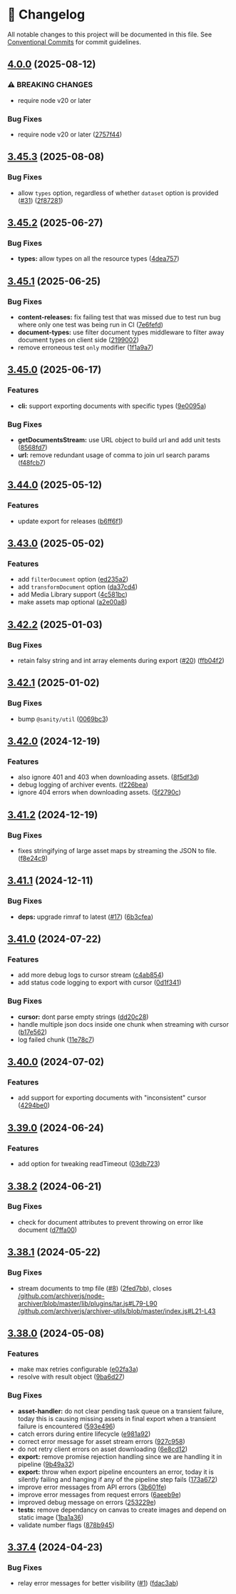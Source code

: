 <!-- markdownlint-disable --><!-- textlint-disable -->

# 📓 Changelog

All notable changes to this project will be documented in this file. See
[Conventional Commits](https://conventionalcommits.org) for commit guidelines.

## [4.0.0](https://github.com/sanity-io/export/compare/v3.45.3...v4.0.0) (2025-08-12)

### ⚠ BREAKING CHANGES

- require node v20 or later

### Bug Fixes

- require node v20 or later ([2757f44](https://github.com/sanity-io/export/commit/2757f44c856c76baa5610e7fd291ff20041b6325))

## [3.45.3](https://github.com/sanity-io/export/compare/v3.45.2...v3.45.3) (2025-08-08)

### Bug Fixes

- allow `types` option, regardless of whether `dataset` option is provided ([#31](https://github.com/sanity-io/export/issues/31)) ([2f87281](https://github.com/sanity-io/export/commit/2f87281ec2bfcac77396664f65048f401690b7b6))

## [3.45.2](https://github.com/sanity-io/export/compare/v3.45.1...v3.45.2) (2025-06-27)

### Bug Fixes

- **types:** allow types on all the resource types ([4dea757](https://github.com/sanity-io/export/commit/4dea75727ced23404e91c17e129c238d562bc402))

## [3.45.1](https://github.com/sanity-io/export/compare/v3.45.0...v3.45.1) (2025-06-25)

### Bug Fixes

- **content-releases:** fix failing test that was missed due to test run bug where only one test was being run in CI ([7e6fefd](https://github.com/sanity-io/export/commit/7e6fefdc9f161150ba5cee7bbee59fb865bce696))
- **document-types:** use filter document types middleware to filter away document types on client side ([2199002](https://github.com/sanity-io/export/commit/219900212b3ebf21cfd918d1833eae09f30f60ba))
- remove erroneous test `only` modifier ([1f1a9a7](https://github.com/sanity-io/export/commit/1f1a9a7474c09dd040774d82a70ff67e66f46cad))

## [3.45.0](https://github.com/sanity-io/export/compare/v3.44.0...v3.45.0) (2025-06-17)

### Features

- **cli:** support exporting documents with specific types ([9e0095a](https://github.com/sanity-io/export/commit/9e0095ad9a5389d2fb048c984e50d12f0fb84583))

### Bug Fixes

- **getDocumentsStream:** use URL object to build url and add unit tests ([8568fd7](https://github.com/sanity-io/export/commit/8568fd798f3269976aeab7ff436f2783b43c5a5e))
- **url:** remove redundant usage of comma to join url search params ([f48fcb7](https://github.com/sanity-io/export/commit/f48fcb7c0f931febb1ed9d0c524e0adf1572bd18))

## [3.44.0](https://github.com/sanity-io/export/compare/v3.43.0...v3.44.0) (2025-05-12)

### Features

- update export for releases ([b6ff6f1](https://github.com/sanity-io/export/commit/b6ff6f17a528e877c4137a22b164f95909833c94))

## [3.43.0](https://github.com/sanity-io/export/compare/v3.42.2...v3.43.0) (2025-05-02)

### Features

- add `filterDocument` option ([ed235a2](https://github.com/sanity-io/export/commit/ed235a27e573797475cf0bed44f36199cf1d5b3b))
- add `transformDocument` option ([da37cd4](https://github.com/sanity-io/export/commit/da37cd447383408690ed68732b7a99e8d3bee2fa))
- add Media Library support ([4c581bc](https://github.com/sanity-io/export/commit/4c581bcfc24913ace0b829a291ad96cf3e0d10d6))
- make assets map optional ([a2e00a8](https://github.com/sanity-io/export/commit/a2e00a8a24c0f2fcdae5cf2a16c863bf7c179ae1))

## [3.42.2](https://github.com/sanity-io/export/compare/v3.42.1...v3.42.2) (2025-01-03)

### Bug Fixes

- retain falsy string and int array elements during export ([#20](https://github.com/sanity-io/export/issues/20)) ([ffb04f2](https://github.com/sanity-io/export/commit/ffb04f244c65abdcc2b8f40d2d7a22ee5151c0a0))

## [3.42.1](https://github.com/sanity-io/export/compare/v3.42.0...v3.42.1) (2025-01-02)

### Bug Fixes

- bump `@sanity/util` ([0069bc3](https://github.com/sanity-io/export/commit/0069bc30b04bb7fc47f44fed36a3f0b52c179d03))

## [3.42.0](https://github.com/sanity-io/export/compare/v3.41.2...v3.42.0) (2024-12-19)

### Features

- also ignore 401 and 403 when downloading assets. ([8f5df3d](https://github.com/sanity-io/export/commit/8f5df3d6684121b0389e078a92385e5287c43456))
- debug logging of archiver events. ([f226bea](https://github.com/sanity-io/export/commit/f226bea73da9661b56a1a3db40ba14d2daee10c5))
- ignore 404 errors when downloading assets. ([5f2790c](https://github.com/sanity-io/export/commit/5f2790c9c80b23150ff55044fd8b9d030e0f144c))

## [3.41.2](https://github.com/sanity-io/export/compare/v3.41.1...v3.41.2) (2024-12-19)

### Bug Fixes

- fixes stringifying of large asset maps by streaming the JSON to file. ([f8e24c9](https://github.com/sanity-io/export/commit/f8e24c92811abc9dfcc1c40c6a2e3f5a5e3e3122))

## [3.41.1](https://github.com/sanity-io/export/compare/v3.41.0...v3.41.1) (2024-12-11)

### Bug Fixes

- **deps:** upgrade rimraf to latest ([#17](https://github.com/sanity-io/export/issues/17)) ([6b3cfea](https://github.com/sanity-io/export/commit/6b3cfea6c77f334eb212f4f5e5d03c697b07061b))

## [3.41.0](https://github.com/sanity-io/export/compare/v3.40.0...v3.41.0) (2024-07-22)

### Features

- add more debug logs to cursor stream ([c4ab854](https://github.com/sanity-io/export/commit/c4ab8549cb24380833729d4d241d4b1ef274fb76))
- add status code logging to export with cursor ([0d1f341](https://github.com/sanity-io/export/commit/0d1f341fbf0dceed58b2f5bfc2a4e7f377cff07f))

### Bug Fixes

- **cursor:** dont parse empty strings ([dd20c28](https://github.com/sanity-io/export/commit/dd20c288b779d94d1a83af6e8c71fb079a18c5df))
- handle multiple json docs inside one chunk when streaming with cursor ([b17e562](https://github.com/sanity-io/export/commit/b17e562462fcaef564503c64af54d26976a8d056))
- log failed chunk ([11e78c7](https://github.com/sanity-io/export/commit/11e78c77586ec3bb0fbdf19a9e256071b0803449))

## [3.40.0](https://github.com/sanity-io/export/compare/v3.39.0...v3.40.0) (2024-07-02)

### Features

- add support for exporting documents with "inconsistent" cursor ([4294be0](https://github.com/sanity-io/export/commit/4294be063b00b037186d47f18898dbe7cba1cd78))

## [3.39.0](https://github.com/sanity-io/export/compare/v3.38.2...v3.39.0) (2024-06-24)

### Features

- add option for tweaking readTimeout ([03db723](https://github.com/sanity-io/export/commit/03db72362914298834780c083412dfdd5f9ea484))

## [3.38.2](https://github.com/sanity-io/export/compare/v3.38.1...v3.38.2) (2024-06-21)

### Bug Fixes

- check for document attributes to prevent throwing on error like document ([d7ffa00](https://github.com/sanity-io/export/commit/d7ffa0014319d6edb01f5d2e63dde3ec634c0999))

## [3.38.1](https://github.com/sanity-io/export/compare/v3.38.0...v3.38.1) (2024-05-22)

### Bug Fixes

- stream documents to tmp file ([#8](https://github.com/sanity-io/export/issues/8)) ([2fed7bb](https://github.com/sanity-io/export/commit/2fed7bbe9973deadc49a741822c11ebf81079d38)), closes [/github.com/archiverjs/node-archiver/blob/master/lib/plugins/tar.js#L79-L90](https://github.com/sanity-io//github.com/archiverjs/node-archiver/blob/master/lib/plugins/tar.js/issues/L79-L90) [/github.com/archiverjs/archiver-utils/blob/master/index.js#L21-L43](https://github.com/sanity-io//github.com/archiverjs/archiver-utils/blob/master/index.js/issues/L21-L43)

## [3.38.0](https://github.com/sanity-io/export/compare/v3.37.4...v3.38.0) (2024-05-08)

### Features

- make max retries configurable ([e02fa3a](https://github.com/sanity-io/export/commit/e02fa3ad459647d467a2cd1663a03f15b2248952))
- resolve with result object ([9ba6d27](https://github.com/sanity-io/export/commit/9ba6d27b95f0575ec9cdb79d20fa4cd5eac5ef68))

### Bug Fixes

- **asset-handler:** do not clear pending task queue on a transient failure, today this is causing missing assets in final export when a transient failure is encountered ([593e496](https://github.com/sanity-io/export/commit/593e49638404b096660e1f8f4476cd1302c8dd95))
- catch errors during entire lifecycle ([e981a92](https://github.com/sanity-io/export/commit/e981a927fbe6914e02157e2612bb864ed572121b))
- correct error message for asset stream errors ([927c958](https://github.com/sanity-io/export/commit/927c958444a7aef2166a15c4b75b024b39626844))
- do not retry client errors on asset downloading ([6e8cd12](https://github.com/sanity-io/export/commit/6e8cd12f00cfc8f255a5dc75d38cc4876ce40eed))
- **export:** remove promise rejection handling since we are handling it in pipeline ([9b49a32](https://github.com/sanity-io/export/commit/9b49a32f4e4a32e62434ba9a31dc2a7019fe839f))
- **export:** throw when export pipeline encounters an error, today it is silently failing and hanging if any of the pipeline step fails ([173a672](https://github.com/sanity-io/export/commit/173a67282fc496e5ad77a1cf2beec1e3ea48ae20))
- improve error messages from API errors ([3b601fe](https://github.com/sanity-io/export/commit/3b601fed718f6ad74474fa1533c98919a2b32713))
- improve error messages from request errors ([6aeeb9e](https://github.com/sanity-io/export/commit/6aeeb9e5d0556213d0387e5d8ffd289e56af247b))
- improved debug message on errors ([253229e](https://github.com/sanity-io/export/commit/253229eb131513e981324057744d855aed57f690))
- **tests:** remove dependancy on canvas to create images and depend on static image ([1ba1a36](https://github.com/sanity-io/export/commit/1ba1a3613c2aa40b2f41d1ff0e7c82847bd33adf))
- validate number flags ([878b945](https://github.com/sanity-io/export/commit/878b9453fb87da776f7b9c4e92bd5e0766d7c765))

## [3.37.4](https://github.com/sanity-io/export/compare/v3.37.3...v3.37.4) (2024-04-23)

### Bug Fixes

- relay error messages for better visibility ([#1](https://github.com/sanity-io/export/issues/1)) ([fdac3ab](https://github.com/sanity-io/export/commit/fdac3ab53d75c21fdbf54582d4616b50bf68955a))
